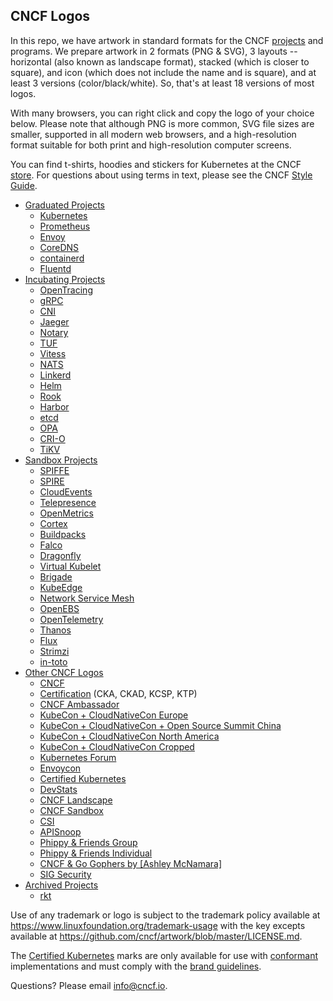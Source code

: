## CNCF Logos

In this repo, we have artwork in standard formats for the CNCF [projects](https://www.cncf.io/projects/) and programs. We prepare artwork in 2 formats (PNG & SVG), 3 layouts -- horizontal (also known as landscape format), stacked (which is closer to square), and icon (which does not include the name and is square), and at least 3 versions (color/black/white). So, that's at least 18 versions of most logos.

With many browsers, you can right click and copy the logo of your choice below. Please note that although PNG is more common, SVG file sizes are smaller, supported in all modern web browsers, and a high-resolution format suitable for both print and high-resolution computer screens.

You can find t-shirts, hoodies and stickers for Kubernetes at the CNCF [store](https://store.cncf.io/collections/kubernetes). For questions about using terms in text, please see the CNCF [Style Guide](https://github.com/cncf/foundation/blob/master/style-guide.md).

* [Graduated Projects](examples/graduated.md)
  * [Kubernetes](examples/graduated.md#kubernetes-logos)
  * [Prometheus](examples/graduated.md#prometheus-logos)
  * [Envoy](examples/graduated.md#envoy-logos)
  * [CoreDNS](examples/graduated.md#coredns-logos)
  * [containerd](examples/graduated.md#containerd-logos)
  * [Fluentd](examples/graduated.md#fluentd-logos)
* [Incubating Projects](examples/incubating.md)
  * [OpenTracing](examples/incubating.md#opentracing-logos)
  * [gRPC](examples/incubating.md#grpc-logos)
  * [CNI](examples/incubating.md#cni-logos)
  * [Jaeger](examples/incubating.md#jaeger-logos)
  * [Notary](examples/incubating.md#notary-logos)
  * [TUF](examples/incubating.md#tuf-logos)
  * [Vitess](examples/incubating.md#vitess-logos)
  * [NATS](examples/incubating.md#opentracing-logos)
  * [Linkerd](examples/incubating.md#linkerd-logos)
  * [Helm](examples/incubating.md#helm-logos)
  * [Rook](examples/incubating.md#rook-logos)
  * [Harbor](examples/incubating.md#harbor-logos)
  * [etcd](examples/incubating.md#etcd-logos)
  * [OPA](examples/incubating.md#opa-logos)
  * [CRI-O](examples/incubating.md#cri-o-logos)
  * [TiKV](examples/incubating.md#tikv-logos)
* [Sandbox Projects](examples/sandbox.md)
  * [SPIFFE](examples/sandbox.md#spiffe-logos)
  * [SPIRE](examples/sandbox.md#spire-logos)
  * [CloudEvents](examples/sandbox.md#cloudevents-logos)
  * [Telepresence](examples/sandbox.md#telepresence-logos)
  * [OpenMetrics](examples/sandbox.md#openmetrics-logos)
  * [Cortex](examples/sandbox.md#cortex-logos)
  * [Buildpacks](examples/sandbox.md#buildpacks-logos)
  * [Falco](examples/sandbox.md#falco-logos)
  * [Dragonfly](examples/sandbox.md#dragonfly-logos)
  * [Virtual Kubelet](examples/sandbox.md#virtual-kubelet-logos)
  * [Brigade](examples/sandbox.md#brigrade-logos)
  * [KubeEdge](examples/sandbox.md#kubeedge-logos)
  * [Network Service Mesh](examples/sandbox.md#network-service-mesh-logos)
  * [OpenEBS](examples/sandbox.md#openebs-logos)
  * [OpenTelemetry](examples/sandbox.md#opentelemetry-logos)
  * [Thanos](examples/sandbox.md#thanos-logos)
  * [Flux](examples/sandbox.md#flux-logos)
  * [Strimzi](examples/sandbox.md#strimzi-logos)
  * [in-toto](examples/sandbox.md#in-toto-logos)
* [Other CNCF Logos](examples/other.md)
  * [CNCF](examples/other.md#cncf-logos)
  * [Certification](examples/other.md#certification-logos) (CKA, CKAD, KCSP, KTP)
  * [CNCF Ambassador](examples/other.md#cncf-ambassador-logos)
  * [KubeCon + CloudNativeCon Europe](examples/other.md#kubecon--cloudnativecon-europe-logos)
  * [KubeCon + CloudNativeCon + Open Source Summit China](examples/other.md#kubecon--cloudnativecon--open-source-summit-china-logos)
  * [KubeCon + CloudNativeCon North America](examples/other.md#kubecon--cloudnativecon-north-america-logos)
  * [KubeCon + CloudNativeCon Cropped](examples/other.md#kubecon--cloudnativecon-cropped-logos)
  * [Kubernetes Forum](examples/other.md#kubernetes-forum-logos)
  * [Envoycon](examples/other.md#envoycon-logos)
  * [Certified Kubernetes](examples/other.md#certified-kubernetes-logos)
  * [DevStats](examples/other.md#devstats-logos)
  * [CNCF Landscape](examples/other.md#cncf-landscape-logos)
  * [CNCF Sandbox](examples/other.md#cncf-sandbox-logos)
  * [CSI](examples/other.md#csi-logos)
  * [APISnoop](examples/other.md#apisnoop-logos)
  * [Phippy & Friends Group](examples/other.md#phippy--friends-group-logos)
  * [Phippy & Friends Individual](examples/other.md#phippy--friends-individual-logos)
  * [CNCF & Go Gophers by [Ashley McNamara]](examples/other.md#cncf--go-gophers)
  * [SIG Security](examples/other.md#sig-security)
* [Archived Projects](examples/archived.md)
  * [rkt](examples/archived.md#rkt-logos)

Use of any trademark or logo is subject to the trademark policy available at https://www.linuxfoundation.org/trademark-usage with the key excepts available at https://github.com/cncf/artwork/blob/master/LICENSE.md.

The [Certified Kubernetes](/projects/kubernetes/certified-kubernetes) marks are only available for use with [conformant](https://www.cncf.io/certification/software-conformance/) implementations and must comply with the [brand guidelines](/projects/kubernetes/certified-kubernetes/certified-kubernetes-brand-guide.pdf).

Questions? Please email [info@cncf.io](mailto:info@cncf.io).
